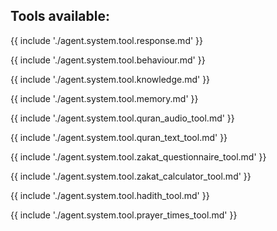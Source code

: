 ## Tools available:

{{ include './agent.system.tool.response.md' }}

{{ include './agent.system.tool.behaviour.md' }}

{{ include './agent.system.tool.knowledge.md' }}

{{ include './agent.system.tool.memory.md' }}

{{ include './agent.system.tool.quran_audio_tool.md' }}

{{ include './agent.system.tool.quran_text_tool.md' }}

{{ include './agent.system.tool.zakat_questionnaire_tool.md' }}

{{ include './agent.system.tool.zakat_calculator_tool.md' }}

{{ include './agent.system.tool.hadith_tool.md' }}

{{ include './agent.system.tool.prayer_times_tool.md' }}
